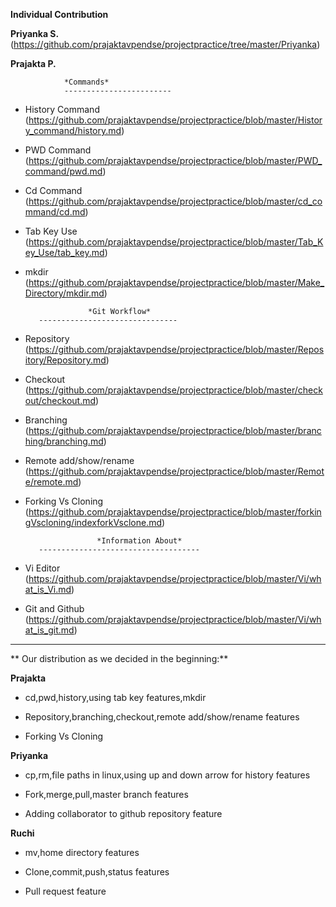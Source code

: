     
**Individual Contribution**


**Priyanka S.** (https://github.com/prajaktavpendse/projectpractice/tree/master/Priyanka)

**Prajakta P.**

                *Commands*
                ------------------------

* History Command (https://github.com/prajaktavpendse/projectpractice/blob/master/History_command/history.md)

* PWD Command (https://github.com/prajaktavpendse/projectpractice/blob/master/PWD_command/pwd.md)

* Cd Command (https://github.com/prajaktavpendse/projectpractice/blob/master/cd_command/cd.md)

* Tab Key Use (https://github.com/prajaktavpendse/projectpractice/blob/master/Tab_Key_Use/tab_key.md)

* mkdir (https://github.com/prajaktavpendse/projectpractice/blob/master/Make_Directory/mkdir.md)


                    *Git Workflow*
         -------------------------------

* Repository (https://github.com/prajaktavpendse/projectpractice/blob/master/Repository/Repository.md)

* Checkout (https://github.com/prajaktavpendse/projectpractice/blob/master/checkout/checkout.md)

* Branching (https://github.com/prajaktavpendse/projectpractice/blob/master/branching/branching.md)

* Remote add/show/rename (https://github.com/prajaktavpendse/projectpractice/blob/master/Remote/remote.md)

* Forking Vs Cloning (https://github.com/prajaktavpendse/projectpractice/blob/master/forkingVscloning/indexforkVsclone.md)


                      *Information About*
         ------------------------------------
* Vi Editor (https://github.com/prajaktavpendse/projectpractice/blob/master/Vi/what_is_Vi.md)

* Git and Github (https://github.com/prajaktavpendse/projectpractice/blob/master/Vi/what_is_git.md)

-------------------------------------------------------------------------------------------------

** Our distribution as we decided in the beginning:**

**Prajakta**

 * cd,pwd,history,using tab key features,mkdir

 * Repository,branching,checkout,remote add/show/rename features

 * Forking Vs Cloning 

**Priyanka**

 * cp,rm,file paths in linux,using up and down arrow for history features

 * Fork,merge,pull,master branch features

 * Adding collaborator to github repository feature

 **Ruchi**

 * mv,home directory features

 * Clone,commit,push,status features

 * Pull request feature